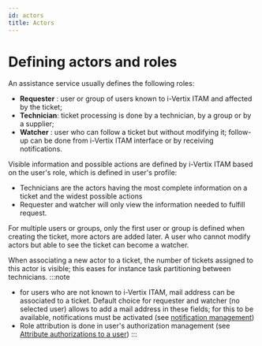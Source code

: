 ```yaml
---
id: actors
title: Actors
---
```


# Defining actors and roles

An assistance service usually defines the following roles:

- **Requester** : user or group of users known to i-Vertix ITAM and affected by
  the ticket;
- **Technician**: ticket processing is done by a technician, by a group
  or by a supplier;
- **Watcher** : user who can follow a ticket but without modifying it;
  follow-up can be done from i-Vertix ITAM interface or by receiving
  notifications.

Visible information and possible actions are defined by i-Vertix ITAM based on
the user's role, which is defined in user's profile:

- Technicians are the actors having the most complete information on a
  ticket and the widest possible actions
- Requester and watcher will only view the information needed to fulfill
  request.

For multiple users or groups, only the first user or group is defined
when creating the ticket, more actors are added later. A user who cannot
modify actors but able to see the ticket can become a watcher.

When associating a new actor to a ticket, the number of tickets assigned
to this actor is visible; this eases for instance task partitioning
between technicians.
:::note

- for users who are not known to i-Vertix ITAM, mail address can be associated to
  a ticket. Default choice for requester and watcher (no selected user)
  allows to add a mail address in these fields; for this to be
  available, notifications must be activated (see
  [notification management](configure_notifications))
- Role attribution is done in user's authorization management (see
  [Attribute authorizations to a user](/asset-management/modules/administration/rules/userauthorizations))
:::
